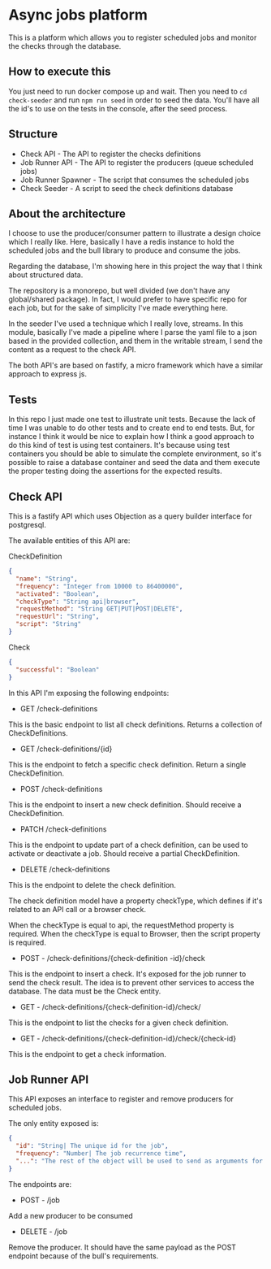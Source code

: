 # Async jobs platform

This is a platform which allows you to register scheduled jobs and monitor the checks through the database.

## How to execute this

You just need to run docker compose up and wait.
Then you need to `cd check-seeder` and run `npm run seed` in order to seed the data. You'll have all the id's to use on the tests in the console, after the seed process.

## Structure

- Check API - The API to register the checks definitions
- Job Runner API - The API to register the producers (queue scheduled jobs)
- Job Runner Spawner - The script that consumes the scheduled jobs
- Check Seeder - A script to seed the check definitions database

## About the architecture

I choose to use the producer/consumer pattern to illustrate a design choice which I really like. Here, basically I have a redis instance to hold the scheduled jobs and the bull library to produce and consume the jobs.

Regarding the database, I'm showing here in this project the way that I think about structured data.

The repository is a monorepo, but well divided (we don't have any global/shared package). In fact, I would prefer to have specific repo for each job, but for the sake of simplicity I've made everything here.

In the seeder I've used a technique which I really love, streams. In this module, basically I've made a pipeline where I parse the yaml file to a json based in the provided collection, and them in the writable stream, I send the content as a request to the check API.

The both API's are based on fastify, a micro framework which have a similar approach to express js.

## Tests

In this repo I just made one test to illustrate unit tests.
Because the lack of time I was unable to do other tests and to create end to end tests. But, for instance I think it would be nice to explain how I think a good approach to do this kind of test is using test containers. It's because using test containers you should be able to simulate the complete environment, so it's possible to raise a database container and seed the data and them execute the proper testing doing the assertions for the expected results.

## Check API

This is a fastify API which uses Objection as a query builder interface for postgresql.

The available entities of this API are:

CheckDefinition

```json
{
  "name": "String",
  "frequency": "Integer from 10000 to 86400000",
  "activated": "Boolean",
  "checkType": "String api|browser",
  "requestMethod": "String GET|PUT|POST|DELETE",
  "requestUrl": "String",
  "script": "String"
}
```

Check

```json
{
  "successful": "Boolean"
}
```

In this API I'm exposing the following endpoints:

- GET /check-definitions

This is the basic endpoint to list all check definitions. Returns a collection of CheckDefinitions.

- GET /check-definitions/{id}

This is the endpoint to fetch a specific check definition. Return a single CheckDefinition.

- POST /check-definitions

This is the endpoint to insert a new check definition. Should receive a CheckDefinition.

- PATCH /check-definitions

This is the endpoint to update part of a check definition, can be used to activate or deactivate a job. Should receive a partial CheckDefinition.

- DELETE /check-definitions

This is the endpoint to delete the check definition.

The check definition model have a property checkType, which defines if it's related to an API call or a browser check.

When the checkType is equal to api, the requestMethod property is required.
When the checkType is equal to Browser, then the script property is required.

- POST - /check-definitions/{check-definition -id}/check

This is the endpoint to insert a check. It's exposed for the job runner to send the check result. The idea is to prevent other services to access the database. The data must be the Check entity.

- GET - /check-definitions/{check-definition-id}/check/

This is the endpoint to list the checks for a given check definition.

- GET - /check-definitions/{check-definition-id}/check/{check-id}

This is the endpoint to get a check information.

## Job Runner API

This API exposes an interface to register and remove producers for scheduled jobs.

The only entity exposed is:

```json
{
  "id": "String| The unique id for the job",
  "frequency": "Number| The job recurrence time",
  "...": "The rest of the object will be used to send as arguments for the job consumer"
}
```

The endpoints are:

- POST - /job

Add a new producer to be consumed

- DELETE - /job

Remove the producer. It should have the same payload as the POST endpoint because of the bull's requirements.
